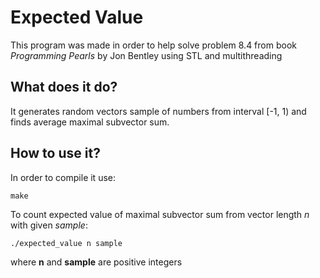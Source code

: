 # Expected Value
This program was made in order to help solve problem 8.4 from book *Programming Pearls* by Jon Bentley using STL and multithreading
## What does it do?
It generates random vectors sample of numbers from interval [-1, 1) and finds average maximal subvector sum.
## How to use it?
In order to compile it use:
```
make
```
To count expected value of maximal subvector sum from vector length *n* with given *sample*:
```
./expected_value n sample
```
where **n** and **sample** are positive integers
